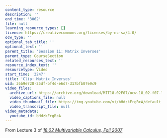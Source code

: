```yaml
---
content_type: resource
description: ''
end_time: '3062'
file: null
learning_resource_types: []
license: https://creativecommons.org/licenses/by-nc-sa/4.0/
ocw_type: ''
optional_tab_title: ''
optional_text: ''
parent_title: 'Session 11: Matrix Inverses'
parent_type: CourseSection
related_resources_text: ''
resource_index_text: ''
resourcetype: Video
start_time: '2247'
title: 'Clip: Matrix Inverses'
uid: 36b9e728-25df-bf4d-e6d7-317bfb07e9c9
video_files:
  archive_url: https://archive.org/download/MIT18.02F07/ocw-18_02-f07-lec03_300k.mp4
  video_captions_file: null
  video_thumbnail_file: https://img.youtube.com/vi/bHdzkFrgRcA/default.jpg
  video_transcript_file: null
video_metadata:
  youtube_id: bHdzkFrgRcA
---
```


From Lecture 3 of [_18.02 Multivariable Calculus, Fall 2007_](/courses/18-02-multivariable-calculus-fall-2007/video_galleries/video-lectures)

